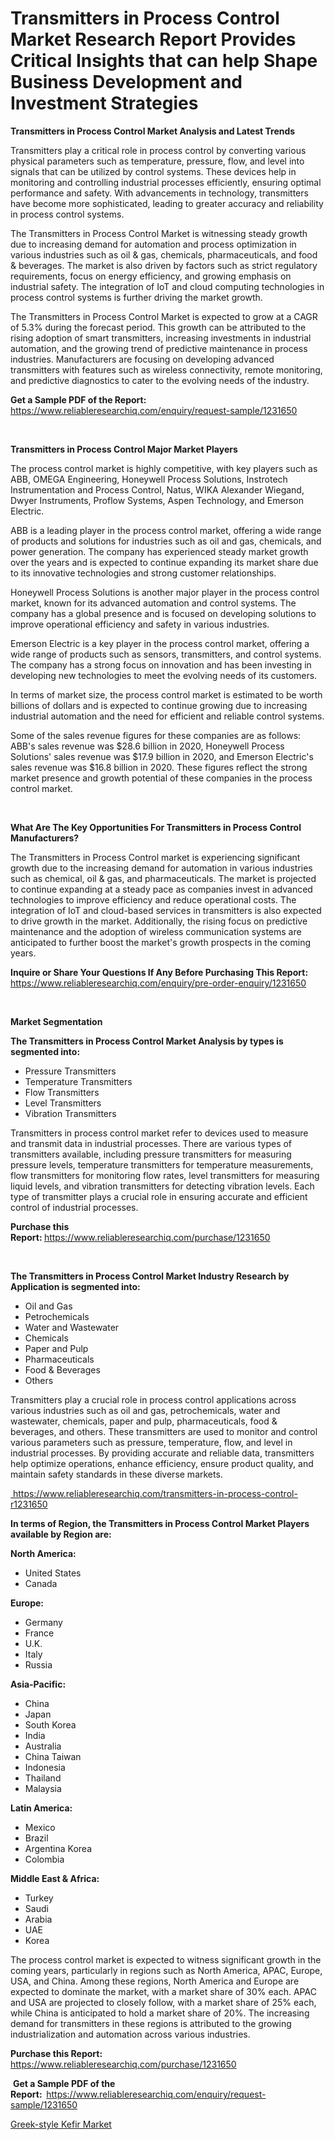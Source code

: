 <p><h1>Transmitters in Process Control Market Research Report Provides Critical Insights that can help Shape Business Development and Investment Strategies</h1></p><p><strong>Transmitters in Process Control Market Analysis and Latest Trends</strong></p>
<p><p>Transmitters play a critical role in process control by converting various physical parameters such as temperature, pressure, flow, and level into signals that can be utilized by control systems. These devices help in monitoring and controlling industrial processes efficiently, ensuring optimal performance and safety. With advancements in technology, transmitters have become more sophisticated, leading to greater accuracy and reliability in process control systems.</p><p>The Transmitters in Process Control Market is witnessing steady growth due to increasing demand for automation and process optimization in various industries such as oil & gas, chemicals, pharmaceuticals, and food & beverages. The market is also driven by factors such as strict regulatory requirements, focus on energy efficiency, and growing emphasis on industrial safety. The integration of IoT and cloud computing technologies in process control systems is further driving the market growth.</p><p>The Transmitters in Process Control Market is expected to grow at a CAGR of 5.3% during the forecast period. This growth can be attributed to the rising adoption of smart transmitters, increasing investments in industrial automation, and the growing trend of predictive maintenance in process industries. Manufacturers are focusing on developing advanced transmitters with features such as wireless connectivity, remote monitoring, and predictive diagnostics to cater to the evolving needs of the industry.</p></p>
<p><strong>Get a Sample PDF of the Report:&nbsp;</strong> <a href="https://www.reliableresearchiq.com/enquiry/request-sample/1231650">https://www.reliableresearchiq.com/enquiry/request-sample/1231650</a></p>
<p>&nbsp;</p>
<p><strong>Transmitters in Process Control Major Market Players</strong></p>
<p><p>The process control market is highly competitive, with key players such as ABB, OMEGA Engineering, Honeywell Process Solutions, Instrotech Instrumentation and Process Control, Natus, WIKA Alexander Wiegand, Dwyer Instruments, Proflow Systems, Aspen Technology, and Emerson Electric.</p><p>ABB is a leading player in the process control market, offering a wide range of products and solutions for industries such as oil and gas, chemicals, and power generation. The company has experienced steady market growth over the years and is expected to continue expanding its market share due to its innovative technologies and strong customer relationships.</p><p>Honeywell Process Solutions is another major player in the process control market, known for its advanced automation and control systems. The company has a global presence and is focused on developing solutions to improve operational efficiency and safety in various industries.</p><p>Emerson Electric is a key player in the process control market, offering a wide range of products such as sensors, transmitters, and control systems. The company has a strong focus on innovation and has been investing in developing new technologies to meet the evolving needs of its customers.</p><p>In terms of market size, the process control market is estimated to be worth billions of dollars and is expected to continue growing due to increasing industrial automation and the need for efficient and reliable control systems.</p><p>Some of the sales revenue figures for these companies are as follows: ABB's sales revenue was $28.6 billion in 2020, Honeywell Process Solutions' sales revenue was $17.9 billion in 2020, and Emerson Electric's sales revenue was $16.8 billion in 2020. These figures reflect the strong market presence and growth potential of these companies in the process control market.</p></p>
<p>&nbsp;</p>
<p><strong>What Are The Key Opportunities For Transmitters in Process Control Manufacturers?</strong></p>
<p><p>The Transmitters in Process Control market is experiencing significant growth due to the increasing demand for automation in various industries such as chemical, oil & gas, and pharmaceuticals. The market is projected to continue expanding at a steady pace as companies invest in advanced technologies to improve efficiency and reduce operational costs. The integration of IoT and cloud-based services in transmitters is also expected to drive growth in the market. Additionally, the rising focus on predictive maintenance and the adoption of wireless communication systems are anticipated to further boost the market's growth prospects in the coming years.</p></p>
<p><strong>Inquire or Share Your Questions If Any Before Purchasing This Report:</strong> <a href="https://www.reliableresearchiq.com/enquiry/pre-order-enquiry/1231650">https://www.reliableresearchiq.com/enquiry/pre-order-enquiry/1231650</a></p>
<p>&nbsp;</p>
<p><strong>Market Segmentation</strong></p>
<p><strong>The Transmitters in Process Control Market Analysis by types is segmented into:</strong></p>
<p><ul><li>Pressure Transmitters</li><li>Temperature Transmitters</li><li>Flow Transmitters</li><li>Level Transmitters</li><li>Vibration Transmitters</li></ul></p>
<p><p>Transmitters in process control market refer to devices used to measure and transmit data in industrial processes. There are various types of transmitters available, including pressure transmitters for measuring pressure levels, temperature transmitters for temperature measurements, flow transmitters for monitoring flow rates, level transmitters for measuring liquid levels, and vibration transmitters for detecting vibration levels. Each type of transmitter plays a crucial role in ensuring accurate and efficient control of industrial processes.</p></p>
<p><strong>Purchase this Report:&nbsp;</strong><a href="https://www.reliableresearchiq.com/purchase/1231650">https://www.reliableresearchiq.com/purchase/1231650</a></p>
<p>&nbsp;</p>
<p><strong>The Transmitters in Process Control Market Industry Research by Application is segmented into:</strong></p>
<p><ul><li>Oil and Gas</li><li>Petrochemicals</li><li>Water and Wastewater</li><li>Chemicals</li><li>Paper and Pulp</li><li>Pharmaceuticals</li><li>Food & Beverages</li><li>Others</li></ul></p>
<p><p>Transmitters play a crucial role in process control applications across various industries such as oil and gas, petrochemicals, water and wastewater, chemicals, paper and pulp, pharmaceuticals, food & beverages, and others. These transmitters are used to monitor and control various parameters such as pressure, temperature, flow, and level in industrial processes. By providing accurate and reliable data, transmitters help optimize operations, enhance efficiency, ensure product quality, and maintain safety standards in these diverse markets.</p></p>
<p><a href="https://www.reliableresearchiq.com/transmitters-in-process-control-r1231650">&nbsp;https://www.reliableresearchiq.com/transmitters-in-process-control-r1231650</a></p>
<p><strong>In terms of Region, the Transmitters in Process Control Market Players available by Region are:</strong></p>
<p>
    <p> <strong> North America: </strong>
        <ul>
            <li>United States</li>
            <li>Canada</li>
        </ul>
        </p> 
    <p> <strong> Europe: </strong>
        <ul>
            <li>Germany</li>
            <li>France</li>
            <li>U.K.</li>
            <li>Italy</li>
            <li>Russia</li>
        </ul>
        </p> 
    <p> <strong> Asia-Pacific: </strong>
        <ul>
            <li>China</li>
            <li>Japan</li>
            <li>South Korea</li>
            <li>India</li>
            <li>Australia</li>
            <li>China Taiwan</li>
            <li>Indonesia</li>
            <li>Thailand</li>
            <li>Malaysia</li>
        </ul>
        </p> 
    <p> <strong> Latin America: </strong>
        <ul>
            <li>Mexico</li>
            <li>Brazil</li>
            <li>Argentina Korea</li>
            <li>Colombia</li>
        </ul>
        </p> 
    <p> <strong> Middle East & Africa: </strong>
        <ul>
            <li>Turkey</li>
            <li>Saudi</li>
            <li>Arabia</li>
            <li>UAE</li>
            <li>Korea</li>
        </ul>
    </p>
    </p>
<p><p>The process control market is expected to witness significant growth in the coming years, particularly in regions such as North America, APAC, Europe, USA, and China. Among these regions, North America and Europe are expected to dominate the market, with a market share of 30% each. APAC and USA are projected to closely follow, with a market share of 25% each, while China is anticipated to hold a market share of 20%. The increasing demand for transmitters in these regions is attributed to the growing industrialization and automation across various industries.</p></p>
<p><strong>Purchase this Report: </strong><a href="https://www.reliableresearchiq.com/purchase/1231650">https://www.reliableresearchiq.com/purchase/1231650</a></p>
<p>&nbsp;<strong>Get a Sample PDF of the Report:&nbsp;&nbsp;</strong><a href="https://www.reliableresearchiq.com/enquiry/request-sample/1231650">https://www.reliableresearchiq.com/enquiry/request-sample/1231650</a></p>
<p><strong></strong></p>
<p><p><a href="https://github.com/mancsybtousav/Market-Research-Report-List-3/blob/main/greek-style-kefir-market.md">Greek-style Kefir Market</a></p></p>
